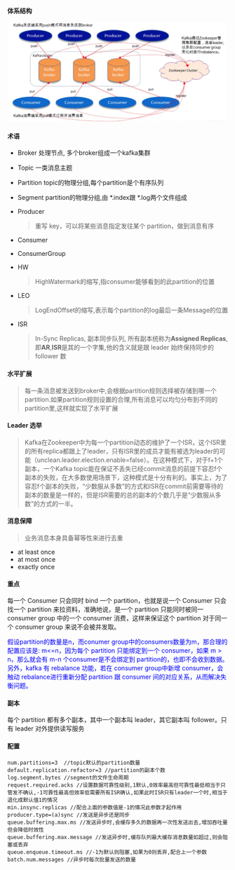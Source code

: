 #### 体系结构

![体系结构](kafka-.jpg)

#### 术语

* Broker 处理节点, 多个broker组成一个kafka集群

* Topic 一类消息主题

* Partition topic的物理分组,每个partition是个有序队列 

* Segment  partition的物理分组,由 *.index跟 *.log两个文件组成 

* Producer

  > 重写 key，可以将某些消息指定发往某个 partition，做到消息有序

* Consumer

* ConsumerGroup

* HW

  > HighWatermark的缩写,指consumer能够看到的此partition的位置 

* LEO 

  > LogEndOffset的缩写,表示每个partition的log最后一条Message的位置 

* ISR 

  > In-Sync Replicas, 副本同步队列, 所有副本统称为**Assigned Replicas**,即**AR**,**ISR**是其的一个字集,他的含义就是跟 leader 始终保持同步的 follower 数

#### 水平扩展

> 每一条消息被发送到broker中,会根据partition规则选择被存储到哪一个partition.如果partition规则设置的合理,所有消息可以均匀分布到不同的partition里,这样就实现了水平扩展

#### Leader 选举

> Kafka在Zookeeper中为每一个partition动态的维护了一个ISR，这个ISR里的所有replica都跟上了leader，只有ISR里的成员才能有被选为leader的可能（unclean.leader.election.enable=false）。在这种模式下，对于f+1个副本，一个Kafka topic能在保证不丢失已经commit消息的前提下容忍f个副本的失败，在大多数使用场景下，这种模式是十分有利的。事实上，为了容忍f个副本的失败，“少数服从多数”的方式和ISR在commit前需要等待的副本的数量是一样的，但是ISR需要的总的副本的个数几乎是“少数服从多数”的方式的一半。

#### 消息保障

> 业务消息本身具备幂等性来进行去重 

* at least once
* at most once 
* exactly once 

#### 重点

每一个 Consumer 只会同时 bind 一个 partition，也就是说一个 Consumer 只会找一个 partition 来拉资料，准确地说，是一个 partition 只能同时被同一 consumer group 中的一个 consumer 消费，这样来保证这个 partition 对于同一个 consumer group 来说不会被并发取。

<font color=blue>假设partition的数量是n，而conumer group中的consumers数量为m，那合理的配置应该是: m<=n，因为每个 partition 只能绑定到一个 consumer，如果 m > n，那么就会有 m-n 个consumer是不会绑定到 partition的，也即不会收到数据。另外，kafka 有 rebalance 功能，若在 consumer group中新增 consumer，会触动 rebalance进行重新分配 partition 跟 consumer 间的对应关系，从而解决失衡问题。 </font>

#### 副本

每个 partition 都有多个副本，其中一个副本叫 leader，其它副本叫 follower。只有 leader 对外提供读写服务

#### 配置

```
num.partitions=3  //topic默认的partition数量 
default.replication.refactor=3 //partition的副本个数
log.segment.bytes //segment的文件生命周期
request.required.acks //设置数据可靠性级别,1默认,0效率最高但可靠性最低相当于只管发不确认,-1可靠性最高但效率低需要所有ISR确认,如果此时ISR只有leader一个时,相当于退化成默认值1的情况
min.insync.replicas //配合上面的参数值是-1的情况此参数才起作用
producer.type=(a)sync //发送是异步还是同步
queue.buffering.max.ms //发送异步时,会缓存多久的数据再一次性发送出去,增加吞吐量但会降低时效性
queue.buffering.max.message //发送异步时,缓存队列最大缓存消息数量如超过,则会阻塞或丢弃
queue.enqueue.timeout.ms //-1为默认则阻塞,如果为0则丢弃,配合上一个参数
batch.num.messages //异步时每次批量发送的数量 
```

